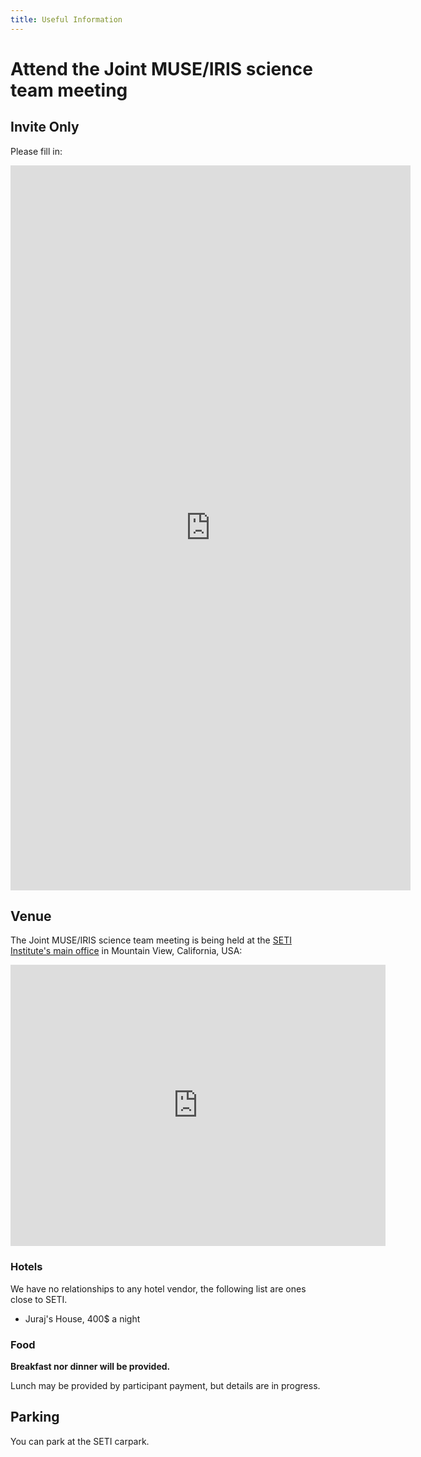 ```yaml
---
title: Useful Information
---
```


# Attend the Joint MUSE/IRIS science team meeting

## Invite Only

Please fill in:

<iframe src="https://docs.google.com/forms/d/e/1FAIpQLScQMnu1V1aOxilhe7mlyeOGI3LQJ4BfwJ-I1pfiPpk5j_87pA/viewform?embedded=true" width="640" height="1160" frameborder="0" marginheight="0" marginwidth="0">Loading…</iframe>

## Venue

The Joint MUSE/IRIS science team meeting is being held at the [SETI Institute's main office](https://www.seti.org/) in Mountain View, California, USA:

<iframe src="https://www.google.com/maps/embed?pb=!1m18!1m12!1m3!1d3170.083339471682!2d-122.05298182226575!3d37.38786133435045!2m3!1f0!2f0!3f0!3m2!1i1024!2i768!4f13.1!3m3!1m2!1s0x808fb6e2997b9de1%3A0x4adaa567123ea049!2sSETI%20Institute!5e0!3m2!1sen!2sus!4v1745975057227!5m2!1sen!2sus" width="600" height="450" style="border:0;" allowfullscreen="" loading="lazy" referrerpolicy="no-referrer-when-downgrade"></iframe>

### Hotels

We have no relationships to any hotel vendor, the following list are ones close to SETI.

* Juraj's House, 400$ a night

### Food

**Breakfast nor dinner will be provided.**

Lunch may be provided by participant payment, but details are in progress.

## Parking

You can park at the SETI carpark.
